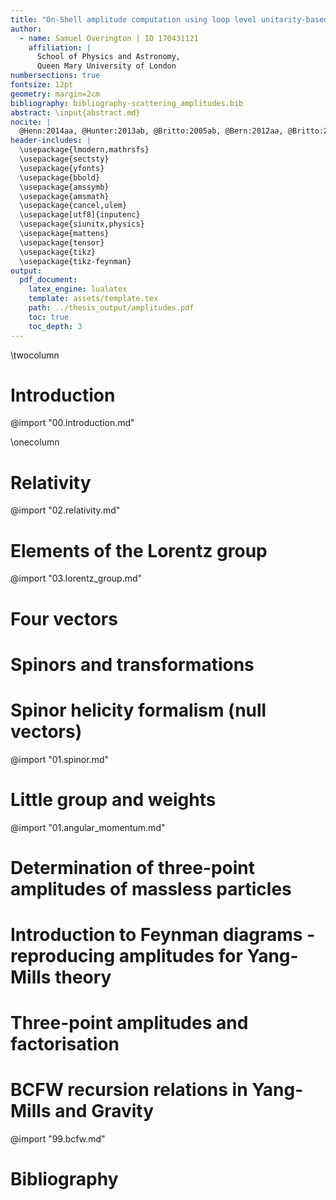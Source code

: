 ```yaml
---
title: "On-Shell amplitude computation using loop level unitarity-based techniques"
author:
  - name: Samuel Overington | ID 170431121
    affiliation: |
      School of Physics and Astronomy,
      Queen Mary University of London
numbersections: true
fontsize: 12pt
geometry: margin=2cm
bibliography: bibliography-scattering_amplitudes.bib
abstract: \input{abstract.md}
nocite: |
  @Henn:2014aa, @Hunter:2013ab, @Britto:2005ab, @Bern:2012aa, @Britto:2005aa, @Arkani-Hamed:2012aa, @Plefka:2014aa, @Landau:1975aa
header-includes: |
  \usepackage{lmodern,mathrsfs}
  \usepackage{sectsty}
  \usepackage{yfonts}
  \usepackage{bbold}
  \usepackage{amssymb}
  \usepackage{amsmath}
  \usepackage{cancel,ulem}
  \usepackage[utf8]{inputenc}
  \usepackage{siunitx,physics}
  \usepackage{mattens}
  \usepackage{tensor}
  \usepackage{tikz}
  \usepackage{tikz-feynman}
output:
  pdf_document:
    latex_engine: lualatex
    template: assets/template.tex
    path: ../thesis_output/amplitudes.pdf
    toc: true
    toc_depth: 3
---
```

\twocolumn

# Introduction

@import "00.introduction.md"

\onecolumn


# Relativity

@import "02.relativity.md"

# Elements of the Lorentz group

@import "03.lorentz_group.md"


# Four vectors



# Spinors and transformations
# Spinor helicity formalism (null vectors)
@import "01.spinor.md"

# Little group and weights
@import "01.angular_momentum.md"

# Determination of three-point amplitudes of massless particles

# Introduction to Feynman diagrams  - reproducing amplitudes for Yang-Mills theory

# Three-point amplitudes and factorisation
# BCFW recursion relations in Yang-Mills and Gravity

@import "99.bcfw.md"








<!--
# Theoretical Motivation

# Experimental setup:

# Results and Discussion

# Conclusions -->

# Bibliography
